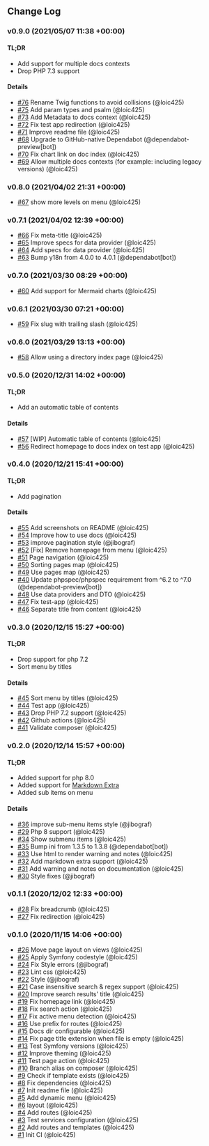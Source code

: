 ## Change Log

### v0.9.0 (2021/05/07 11:38 +00:00)

#### TL;DR

- Add support for multiple docs contexts
- Drop PHP 7.3 support

#### Details

- [#76](https://github.com/mobizel/markdown-docs-bundle/pull/76) Rename Twig functions to avoid collisions (@loic425)
- [#75](https://github.com/mobizel/markdown-docs-bundle/pull/75) Add param types and psalm (@loic425)
- [#73](https://github.com/mobizel/markdown-docs-bundle/pull/73) Add Metadata to docs context (@loic425)
- [#72](https://github.com/mobizel/markdown-docs-bundle/pull/72) Fix test app redirection (@loic425)
- [#71](https://github.com/mobizel/markdown-docs-bundle/pull/71) Improve readme file (@loic425)
- [#68](https://github.com/mobizel/markdown-docs-bundle/pull/68) Upgrade to GitHub-native Dependabot (@dependabot-preview[bot])
- [#70](https://github.com/mobizel/markdown-docs-bundle/pull/70) Fix chart link on doc index (@loic425)
- [#69](https://github.com/mobizel/markdown-docs-bundle/pull/69) Allow multiple docs contexts (for example: including legacy versions) (@loic425)

### v0.8.0 (2021/04/02 21:31 +00:00)
- [#67](https://github.com/mobizel/markdown-docs-bundle/pull/67) show more levels on menu (@loic425)

### v0.7.1 (2021/04/02 12:39 +00:00)
- [#66](https://github.com/mobizel/markdown-docs-bundle/pull/66) Fix meta-title (@loic425)
- [#65](https://github.com/mobizel/markdown-docs-bundle/pull/65) Improve specs for data provider (@loic425)
- [#64](https://github.com/mobizel/markdown-docs-bundle/pull/64) Add specs for data provider (@loic425)
- [#63](https://github.com/mobizel/markdown-docs-bundle/pull/63) Bump y18n from 4.0.0 to 4.0.1 (@dependabot[bot])

### v0.7.0 (2021/03/30 08:29 +00:00)
- [#60](https://github.com/mobizel/markdown-docs-bundle/pull/60) Add support for Mermaid charts (@loic425)

### v0.6.1 (2021/03/30 07:21 +00:00)
- [#59](https://github.com/mobizel/markdown-docs-bundle/pull/59) Fix slug with trailing slash (@loic425)

### v0.6.0 (2021/03/29 13:13 +00:00)
- [#58](https://github.com/mobizel/markdown-docs-bundle/pull/58) Allow using a directory index page (@loic425)

### v0.5.0 (2020/12/31 14:02 +00:00)

#### TL;DR

- Add an automatic table of contents

#### Details

- [#57](https://github.com/mobizel/markdown-docs-bundle/pull/57) [WIP] Automatic table of contents (@loic425)
- [#56](https://github.com/mobizel/markdown-docs-bundle/pull/56) Redirect homepage to docs index on test app (@loic425)

### v0.4.0 (2020/12/21 15:41 +00:00)

#### TL;DR

- Add pagination

#### Details

- [#55](https://github.com/mobizel/markdown-docs-bundle/pull/55) Add screenshots on README (@loic425)
- [#54](https://github.com/mobizel/markdown-docs-bundle/pull/54) Improve how to use docs (@loic425)
- [#53](https://github.com/mobizel/markdown-docs-bundle/pull/53) improve pagination style (@jibograf)
- [#52](https://github.com/mobizel/markdown-docs-bundle/pull/52) [Fix] Remove homepage from menu (@loic425)
- [#51](https://github.com/mobizel/markdown-docs-bundle/pull/51) Page navigation (@loic425)
- [#50](https://github.com/mobizel/markdown-docs-bundle/pull/50) Sorting pages map (@loic425)
- [#49](https://github.com/mobizel/markdown-docs-bundle/pull/49) Use pages map (@loic425)
- [#40](https://github.com/mobizel/markdown-docs-bundle/pull/40) Update phpspec/phpspec requirement from ^6.2 to ^7.0 (@dependabot-preview[bot])
- [#48](https://github.com/mobizel/markdown-docs-bundle/pull/48) Use data providers and DTO (@loic425)
- [#47](https://github.com/mobizel/markdown-docs-bundle/pull/47) Fix test-app (@loic425)
- [#46](https://github.com/mobizel/markdown-docs-bundle/pull/46) Separate title from content (@loic425)

### v0.3.0 (2020/12/15 15:27 +00:00)

#### TL;DR

- Drop support for php 7.2
- Sort menu by titles

#### Details

- [#45](https://github.com/mobizel/markdown-docs-bundle/pull/45) Sort menu by titles (@loic425)
- [#44](https://github.com/mobizel/markdown-docs-bundle/pull/44) Test app (@loic425)
- [#43](https://github.com/mobizel/markdown-docs-bundle/pull/43) Drop PHP 7.2 support (@loic425)
- [#42](https://github.com/mobizel/markdown-docs-bundle/pull/42) Github actions (@loic425)
- [#41](https://github.com/mobizel/markdown-docs-bundle/pull/41) Validate composer (@loic425)

### v0.2.0 (2020/12/14 15:57 +00:00)

#### TL;DR

- Added support for php 8.0
- Added support for [Markdown Extra](https://michelf.ca/projects/php-markdown/extra/)
- Added sub items on menu

#### Details

- [#36](https://github.com/mobizel/markdown-docs-bundle/pull/36) improve sub-menu items style (@jibograf)
- [#29](https://github.com/mobizel/markdown-docs-bundle/pull/29) Php 8 support (@loic425)
- [#34](https://github.com/mobizel/markdown-docs-bundle/pull/34) Show submenu items (@loic425)
- [#35](https://github.com/mobizel/markdown-docs-bundle/pull/35) Bump ini from 1.3.5 to 1.3.8 (@dependabot[bot])
- [#33](https://github.com/mobizel/markdown-docs-bundle/pull/33) Use html to render warning and notes (@loic425)
- [#32](https://github.com/mobizel/markdown-docs-bundle/pull/32) Add markdown extra support (@loic425)
- [#31](https://github.com/mobizel/markdown-docs-bundle/pull/31) Add warning and notes on documentation (@loic425)
- [#30](https://github.com/mobizel/markdown-docs-bundle/pull/30) Style fixes (@jibograf)

### v0.1.1 (2020/12/02 12:33 +00:00)
- [#28](https://github.com/mobizel/markdown-docs-bundle/pull/28) Fix breadcrumb (@loic425)
- [#27](https://github.com/mobizel/markdown-docs-bundle/pull/27) Fix redirection (@loic425)

### v0.1.0 (2020/11/15 14:06 +00:00)
- [#26](https://github.com/mobizel/markdown-docs-bundle/pull/26) Move page layout on views (@loic425)
- [#25](https://github.com/mobizel/markdown-docs-bundle/pull/25) Apply Symfony codestyle (@loic425)
- [#24](https://github.com/mobizel/markdown-docs-bundle/pull/24) Fix Style errors (@jibograf)
- [#23](https://github.com/mobizel/markdown-docs-bundle/pull/23) Lint css (@loic425)
- [#22](https://github.com/mobizel/markdown-docs-bundle/pull/22) Style (@jibograf)
- [#21](https://github.com/mobizel/markdown-docs-bundle/pull/21) Case insensitive search & regex support (@loic425)
- [#20](https://github.com/mobizel/markdown-docs-bundle/pull/20) Improve search results' title (@loic425)
- [#19](https://github.com/mobizel/markdown-docs-bundle/pull/19) Fix homepage link (@loic425)
- [#18](https://github.com/mobizel/markdown-docs-bundle/pull/18) Fix search action (@loic425)
- [#17](https://github.com/mobizel/markdown-docs-bundle/pull/17) Fix active menu detection (@loic425)
- [#16](https://github.com/mobizel/markdown-docs-bundle/pull/16) Use prefix for routes (@loic425)
- [#15](https://github.com/mobizel/markdown-docs-bundle/pull/15) Docs dir configurable (@loic425)
- [#14](https://github.com/mobizel/markdown-docs-bundle/pull/14) Fix page title extension when file is empty (@loic425)
- [#13](https://github.com/mobizel/markdown-docs-bundle/pull/13) Test Symfony versions (@loic425)
- [#12](https://github.com/mobizel/markdown-docs-bundle/pull/12) Improve theming (@loic425)
- [#11](https://github.com/mobizel/markdown-docs-bundle/pull/11) Test page action (@loic425)
- [#10](https://github.com/mobizel/markdown-docs-bundle/pull/10) Branch alias on composer (@loic425)
- [#9](https://github.com/mobizel/markdown-docs-bundle/pull/9) Check if template exists (@loic425)
- [#8](https://github.com/mobizel/markdown-docs-bundle/pull/8) Fix dependencies (@loic425)
- [#7](https://github.com/mobizel/markdown-docs-bundle/pull/7) Init readme file (@loic425)
- [#5](https://github.com/mobizel/markdown-docs-bundle/pull/5) Add dynamic menu (@loic425)
- [#6](https://github.com/mobizel/markdown-docs-bundle/pull/6) layout (@loic425)
- [#4](https://github.com/mobizel/markdown-docs-bundle/pull/4) Add routes (@loic425)
- [#3](https://github.com/mobizel/markdown-docs-bundle/pull/3) Test services configuration (@loic425)
- [#2](https://github.com/mobizel/markdown-docs-bundle/pull/2) Add routes and templates (@loic425)
- [#1](https://github.com/mobizel/markdown-docs-bundle/pull/1) Init CI (@loic425)
